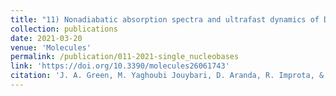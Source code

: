 ```yaml
---
title: "11) Nonadiabatic absorption spectra and ultrafast dynamics of DNA and RNA photoexcited nucleobases"
collection: publications
date: 2021-03-20
venue: 'Molecules'
permalink: /publication/011-2021-single_nucleobases
link: 'https://doi.org/10.3390/molecules26061743'
citation: 'J. A. Green, M. Yaghoubi Jouybari, D. Aranda, R. Improta, & F. Santoro, &quot;Nonadiabatic absorption spectra and ultrafast dynamics of DNA and RNA photoexcited nucleobases&quot;, <i>Molecules</i>, 2021, <b>26</b>, 1743'
---
```

